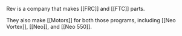 Rev is a company that makes [[FRC]] and [[FTC]] parts.

They also make [[Motors]] for both those programs, including [[Neo Vortex]], [[Neo]], and [[Neo 550]].
